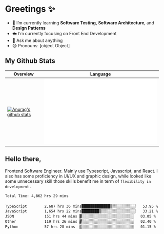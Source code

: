 # Greetings ✨

- 🌱 I’m currently learning **Software Testing**, **Software Architecture**, and **Design Patterns**
- ☁️ I’m currently focusing on Front End Development
- 💬 Ask me about anything
- 😄 Pronouns: [object Object]

## My Github Stats

| Overview | Language |
| --- | --- |
|[![Anurag's github stats](https://github-readme-stats.vercel.app/api?username=abui-am&count_private=true)](https://github.com/anuraghazra/github-readme-stats)|![Language](https://raw.githubusercontent.com/abui-am/stats/c6455f656dfce7acd3951e5ec5b25d72af0b2ee3/generated/languages.svg)|

## Hello there, 
Frontend Software Engineer. 
Mainly use Typescript, Javascript, and React. I also has some proficiency in UI/UX and graphic design, while looked like some unnecessary skill those skills benefit me in term of `flexibility in development.`


<!--START_SECTION:waka-->

```txt
Total Time: 4,862 hrs 29 mins

TypeScript        2,687 hrs 36 mins█████████████▒░░░░░░░░░░░   53.95 %
JavaScript        1,654 hrs 22 mins████████▒░░░░░░░░░░░░░░░░   33.21 %
JSON              151 hrs 44 mins ▓░░░░░░░░░░░░░░░░░░░░░░░░   03.05 %
Other             119 hrs 26 mins ▓░░░░░░░░░░░░░░░░░░░░░░░░   02.40 %
Python            57 hrs 28 mins  ▒░░░░░░░░░░░░░░░░░░░░░░░░   01.15 %
```

<!--END_SECTION:waka-->
